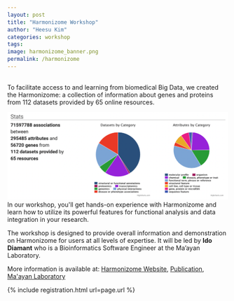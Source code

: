 ```yaml
---
layout: post
title: "Harmonizome Workshop"
author: "Heesu Kim"
categories: workshop
tags: 
image: harmonizome_banner.png
permalink: /harmonizome
---
```


<br>
To facilitate access to and learning from biomedical Big Data, we created the Harmonizome: a collection of information about genes and proteins from 112 datasets provided by 65 online resources.

![harmonizome stats](./assets/images/harmonizome_1.png)
<br>
In our workshop, you'll get hands-on experience with Harmonizome and learn how to utilize its powerful features for functional analysis and data integration in your research.

The workshop is designed to provide overall information and demonstration on Harmonizome for users at all levels of expertise. It will be led by **Ido Diamant** who is a Bioinformatics Software Engineer at the Ma’ayan Laboratory.


More information is available at: [Harmonizome Website](https://maayanlab.cloud/Harmonizome/), [Publication](https://academic.oup.com/database/article/doi/10.1093/database/baw100/2630482), [Ma'ayan Laboratory](https://labs.icahn.mssm.edu/maayanlab/)

{% include registration.html url=page.url %}

